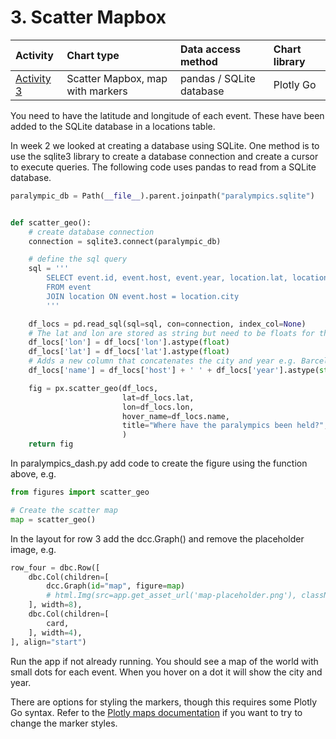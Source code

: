 # 3. Scatter Mapbox

| Activity                            | Chart type                       | Data access method       | Chart library |
|:------------------------------------|:---------------------------------|:-------------------------|:--------------|
| [Activity 3](dash-3-scatter-map.md) | Scatter Mapbox, map with markers | pandas / SQLite database | Plotly Go     |

You need to have the latitude and longitude of each event. These have been added to the SQLite database in a locations
table.

In week 2 we looked at creating a database using SQLite. One method is to use the sqlite3 library to create a database
connection and create a cursor to execute queries. The following code uses pandas to read from a SQLite database.

```python
paralympic_db = Path(__file__).parent.joinpath("paralympics.sqlite")


def scatter_geo():
    # create database connection
    connection = sqlite3.connect(paralympic_db)

    # define the sql query
    sql = '''
        SELECT event.id, event.host, event.year, location.lat, location.lon
        FROM event
        JOIN location ON event.host = location.city 
        '''

    df_locs = pd.read_sql(sql=sql, con=connection, index_col=None)
    # The lat and lon are stored as string but need to be floats for the scatter_geo
    df_locs['lon'] = df_locs['lon'].astype(float)
    df_locs['lat'] = df_locs['lat'].astype(float)
    # Adds a new column that concatenates the city and year e.g. Barcelona 2012
    df_locs['name'] = df_locs['host'] + ' ' + df_locs['year'].astype(str)

    fig = px.scatter_geo(df_locs,
                         lat=df_locs.lat,
                         lon=df_locs.lon,
                         hover_name=df_locs.name,
                         title="Where have the paralympics been held?",
                         )
    return fig 
```

In paralympics_dash.py add code to create the figure using the function above, e.g.

```python
from figures import scatter_geo

# Create the scatter map
map = scatter_geo()
```

In the layout for row 3 add the dcc.Graph() and remove the placeholder image, e.g.

```python
row_four = dbc.Row([
    dbc.Col(children=[
        dcc.Graph(id="map", figure=map)
        # html.Img(src=app.get_asset_url('map-placeholder.png'), className="img-fluid"),
    ], width=8),
    dbc.Col(children=[
        card,
    ], width=4),
], align="start")
```

Run the app if not already running. You should see a map of the world with small dots for each event. When you hover on
a dot it will show the city and year.

There are options for styling the markers, though this requires some Plotly Go syntax. Refer to the [Plotly maps
documentation](https://plotly.com/python/scatter-plots-on-maps/) if you want to try to change the marker styles.
